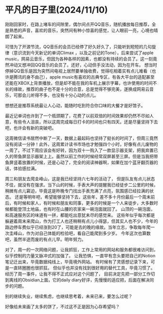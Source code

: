 # 平凡的日子里(2024/11/10)

刚刚回家时，在路上堵车的间隙里，偶尔间点开QQ音乐，随机播放每日推荐，全是熟悉的声音，喜欢的音乐，突然间有种小惊喜的感觉，让人眼前一亮，心境也晴朗了起来。

可惜为了开源节流，QQ音乐的会员已经停了好久好久了，只能听到短短的几句旋律（意识流到今天新记的单词Climax ，以及之前记的Tone），后来尝试了apple music，网易云音乐，但因为各种各样的因素，也都没有持续的会员了。这一刻竟然冲动又想冲回QQ音乐的会员了。还好，心动但手没法动，因为在开车。 想当时停掉QQ音乐是因为突然间电视上居然要单独收费，觉得吃相着实有点儿难看（也许是腾讯的身不由己），apple music有喜欢的古典专区，有各大平台的适配甚至还能在XBOX上背景播放，但是却不能在我的车机上展示字幕，也许使用的时间不长的缘故，推荐的曲子也不是十分的合意，总是觉得不够完美，遂换成网易云音乐，可那会儿听得不多，也没有十分心动的点儿。

想想还是推荐系统最让人心动，能随时吃到符合你口味的大餐才是好馆子。 

最近记单词也许到了一个瓶颈期了，花费了以前双倍的时间效果却仍然不尽如人意，有些令人沮丧，所以这周完成每日打卡的时间也只有四天。还是尽量坚持下去吧，也许会有新的突破吧。

这周微信读书居然中断了一天，数据上最起码也坚持了挺长的时间了，但周三竟然没有阅读一分钟！此外，这周累计读书市场也才勉强四个小时，好像有点儿废物的一周了。不过下周应该会有好转，因为双十一购入了一款显示器支架，把我弃置已久的带鱼屏显示器架上上。虽然以前工作的时候经常双屏甚至三屏。但是当我把带鱼屏竖着放置的时候，还是心动了，完全的阅读神器啊，如果在加个蓝牙翻页器的话，体验感拉满。

周三和朋友去爬圭峰山，这是我已经坚持六七年的活动了， 但是队友有点儿状态不佳，就没有在强求。当下山的时候，手表大声的提醒我已经徒步二公里的时候，稍微有点儿窘迫，毕竟这是昨晚专门找出手表充满了点亮，氛围感已经拉满的状态。 还是等明年吧，希望能够坚持下去，这些年，差不多十月份最后一个周末前后，有时候和家人，有时候和朋友和同事，更多的时候是一个人来徒步，大多数时候都能登顶土地庙，也有时在山腰的农家来一碗泡面就回了。 山顶的一碗泡面，和高速服务区的味道有一拼，都能吃出意犹未尽的感觉来。 这些年似乎每次都是躲避着周末来爬山，作为打工人也还稍稍有点儿小得瑟，但其实人也不少，今年的路边停车费似乎已经涨到20了，可能是去的晚的缘故。当年立志，争取每年爬一次圭峰山，作为对自己体能的检验吧，看自己能爬到多少岁。 今年这次也算数吧，虽然半途而废的有点儿早。明年努力。

对了，周一的一次网络问题，让我抓狂，工作上常用的网站和服务都很难访问到，似乎控制的力量又脉冲式的加强了。 让我恐惧，一直早有念头要把自己的Notion笔记迁出来，毕竟数据纯线上，毕竟境外网站。 有时候有了灵感想记录下来，可是一直转圈圈也很抓狂。  但似乎也并没有找到很好用的替代工具，毕竟习惯了。经历了周一事件，让我不得不正式应对这个问题了， 目前决定先把一部分工作切到离线的Obsidian上面，它的daily diary好评，先慢慢的适应把，后面在解决同步的问题。

别的继续失业，继续焦虑，也继续思考着，未来已来，要怎么过呢？

好像给未来画了太多的饼了，不过这不正是因为心存希望吗？